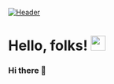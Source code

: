 [![Header](https://raw.githubusercontent.com/WilliamMLT/<OWNER>/<OWNER>/readme_header.png "Header")](https://some-url.dev/)
# Hello, folks! <img src="https://raw.githubusercontent.com/WilliamMLT/WilliamMLT/master/wave.gif" width="30px">


### Hi there 👋

<!--
**WilliamMLT/WilliamMLT** is a ✨ _special_ ✨ repository because its `README.md` (this file) appears on your GitHub profile.

Here are some ideas to get you started:

- 🔭 I’m currently working on ...
- 🌱 I’m currently learning ...
- 👯 I’m looking to collaborate on ...
- 🤔 I’m looking for help with ...
- 💬 Ask me about ...
- 📫 How to reach me: ...
- 😄 Pronouns: ...
- ⚡ Fun fact: ...
-->
